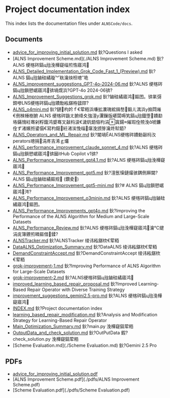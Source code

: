 ﻿# Project documentation index

This index lists the documentation files under `ALNSCode/docs`.

## Documents

- [advice_for_improving_initial_solution.md](./advice_for_improving_initial_solution.md) 鈥?Questions I asked
- [ALNS Improvement Scheme.md](./ALNS Improvement Scheme.md) 鈥?ALNS 绠楁硶鎬ц兘浼樺寲缁煎悎寤鸿
- [ALNS_Detailed_Implementation_Grok_Code_Fast_1_(Preview).md](./ALNS_Detailed_Implementation_Grok_Code_Fast_1_(Preview).md) 鈥?ALNS 鎬ц兘鏀硅繘璇︾粏瀹炴柦璁″垝
- [ALNS_improvement_suggestions_GPT-4o-2024-06.md](./ALNS_improvement_suggestions_GPT-4o-2024-06.md) 鈥?ALNS 绠楁硶鎬ц兘鎻愬崌寤鸿锛堝熀浜?GPT-4o 2024-06锛?
- [ALNS_Improvement_Suggestions_grok.md](./ALNS_Improvement_Suggestions_grok.md) 鈥?鏀硅繘寤鸿鏂囨。锛氭彁鍗嘇LNS绠楁硶鎬ц兘鐨勪紭鍖栫瓥鐣?
- [ALNS_o4mini.md](./ALNS_o4mini.md) 鈥?鏈枃妗ｆ€荤粨浜嗛拡瀵瑰綋鍓嶅鍛ㄦ湡浜у搧閰嶉€侀棶棰樹腑 ALNS 绠楁硶鍦ㄤ腑绛夊強澶у瀷鏁版嵁闆嗕笂鎬ц兘鐡堕鐨勫垎鏋愶紝骞剁粰鍑鸿嫢骞叉敼杩涙€濊矾銆傛枃涓寘鍚繀瑕佺殑浼唬鐮佺ず渚嬪拰鍙傝€冩枃鐚紝渚涘悗缁瘎浼颁笌瀹炵幇銆?
- [ALNS_Operators_and_ML_Repair.md](./ALNS_Operators_and_ML_Repair.md) 鈥?閽堝ALNS绠楁硶鐨勬敼杩汷perators璁捐涓庝吉浠ｇ爜
- [ALNS_performance_improvement_claude_sonnet_4.md](./ALNS_performance_improvement_claude_sonnet_4.md) 鈥?ALNS 绠楁硶鎬ц兘鎻愬崌寤鸿锛圙itHub Copilot v1锛?
- [ALNS_Performance_Improvement_gpt4.1.md](./ALNS_Performance_Improvement_gpt4.1.md) 鈥?ALNS 绠楁硶鎬ц兘浼樺寲寤鸿
- [ALNS_Performance_Improvement_gpt5.md](./ALNS_Performance_Improvement_gpt5.md) 鈥?澶氬懆鏈熶骇鍝侀厤閫?ALNS 鎬ц兘鏀硅繘鏂规 (鑽夌)
- [ALNS_Performance_Improvement_gpt5-mini.md](./ALNS_Performance_Improvement_gpt5-mini.md) 鈥?# ALNS 鎬ц兘鎻愬崌寤鸿涔?
- [ALNS_Performance_Improvement_o3minin.md](./ALNS_Performance_Improvement_o3minin.md) 鈥?ALNS 绠楁硶鎬ц兘鏀硅繘寤鸿鏂囨。
- [ALNS_Performance_Improvements_gpt4o.md](./ALNS_Performance_Improvements_gpt4o.md) 鈥?Improving the Performance of the ALNS Algorithm for Medium and Large-Scale Datasets
- [ALNS_Performance_Review.md](./ALNS_Performance_Review.md) 鈥?ALNS 绠楁硶鎬ц兘浼樺寲寤鸿瀹℃煡涓庣簿鐐煎疄鏂借鍒?
- [ALNSTracker.md](./ALNSTracker.md) 鈥?ALNSTracker 绫讳紭鍖栨€荤粨
- [DataALNS_Optimization_Summary.md](./DataALNS_Optimization_Summary.md) 鈥?DataALNS 绫讳紭鍖栨€荤粨
- [DemandConstraintAccept.md](./DemandConstraintAccept.md) 鈥?DemandConstraintAccept 绫讳紭鍖栨€荤粨
- [grok-improvement-1.md](./grok-improvement-1.md) 鈥?Improving Performance of ALNS Algorithm for Large-Scale Datasets
- [grok-improvement-2.md](./grok-improvement-2.md) 鈥?ALNS绠楁硶鎬ц兘鏀硅繘寤鸿
- [improved_learning_based_repair_proposal.md](./improved_learning_based_repair_proposal.md) 鈥?Improved Learning-Based Repair Operator with Diverse Training Strategy
- [improvement_suggestions_gemini2.5-pro.md](./improvement_suggestions_gemini2.5-pro.md) 鈥?ALNS 绠楁硶鎬ц兘浼樺寲寤鸿
- [INDEX.md](./INDEX.md) 鈥?Project documentation index
- [learning_based_repair_modification.md](./learning_based_repair_modification.md) 鈥?Analysis and Modification Strategy for Learning-Based Repair Operator
- [Main_Optimization_Summary.md](./Main_Optimization_Summary.md) 鈥?main.py 浼樺寲鎬荤粨
- [OutputData_and_check_solution.md](./OutputData_and_check_solution.md) 鈥?OutPutData 鍜?check_solution.py 浼樺寲鎬荤粨
- [Scheme Evaluation.md](./Scheme Evaluation.md) 鈥?Gemini 2.5 Pro

## PDFs

- [advice_for_improving_initial_solution.pdf](./pdfs/advice_for_improving_initial_solution.pdf)
- [ALNS Improvement Scheme.pdf](./pdfs/ALNS Improvement Scheme.pdf)
- [Scheme Evaluation.pdf](./pdfs/Scheme Evaluation.pdf)
